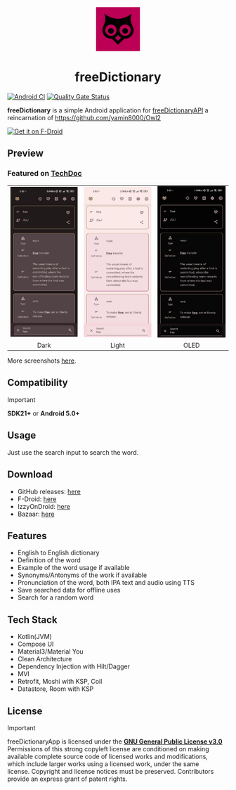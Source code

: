 <div align="center">
<img src="app/src/main/ic_launcher-playstore.png"
    alt="Get it on F-Droid"
    height="100">
<h1>freeDictionary</h1>
</div>

[![Android CI](https://github.com/yamin8000/freeDictionaryApp/actions/workflows/android.yml/badge.svg)](https://github.com/yamin8000/freeDictionaryApp/actions/workflows/android.yml)
[![Quality Gate Status](https://sonarcloud.io/api/project_badges/measure?project=yamin8000_freeDictionaryApp&metric=alert_status)](https://sonarcloud.io/summary/new_code?id=yamin8000_freeDictionaryApp)

**freeDictionary** is a simple Android application
for [freeDictionaryAPI](https://dictionaryapi.dev/) a reincarnation
of https://github.com/yamin8000/Owl2

[<img src="https://fdroid.gitlab.io/artwork/badge/get-it-on.png"
alt="Get it on F-Droid"
height="80">](https://f-droid.org/packages/io.github.yamin8000.owl)

## Preview

### Featured on [TechDoc](https://www.youtube.com/watch?v=vlf0jEFHR74&t=59s)

<table>
<tr>
<td><img src="/fastlane/metadata/android/en-US/images/phoneScreenshots/1.jpg" alt="preview" width="200"/></td>
<td><img src="/fastlane/metadata/android/en-US/images/phoneScreenshots/2.jpg" alt="preview" width="200"/></td>
<td><img src="/fastlane/metadata/android/en-US/images/phoneScreenshots/3.jpg" alt="preview" width="200"/></td>
</tr>
<tr>
<td align="center">Dark</td>
<td align="center">Light</td>
<td align="center">OLED</td>
</tr>
</table>

More screenshots [here](./screenshots).

## Compatibility

> [!important]
> **SDK21+** or **Android 5.0+**

## Usage

Just use the search input to search the word.

## Download

- GitHub releases: [here](https://github.com/yamin8000/freeDictionaryApp/releases)
- F-Droid: [here](https://f-droid.org/packages/io.github.yamin8000.owl)
- IzzyOnDroid: [here](https://apt.izzysoft.de/fdroid/index/apk/io.github.yamin8000.owl)
- Bazaar: [here](https://cafebazaar.ir/app/io.github.yamin8000.owl)

## Features

- English to English dictionary
- Definition of the word
- Example of the word usage if available
- Synonyms/Antonyms of the work if available
- Pronunciation of the word, both IPA text and audio using TTS
- Save searched data for offline uses
- Search for a random word

## Tech Stack

- Kotlin(JVM)
- Compose UI
- Material3/Material You
- Clean Architecture
- Dependency Injection with Hilt/Dagger
- MVI
- Retrofit, Moshi with KSP, Coil
- Datastore, Room with KSP

## License

> [!important]
> freeDictionaryApp is licensed under the **[GNU General Public License v3.0](./LICENSE)**  
> Permissions of this strong copyleft license are conditioned on making  
> available complete source code of licensed works and modifications,  
> which include larger works using a licensed work, under the same  
> license. Copyright and license notices must be preserved. Contributors  
> provide an express grant of patent rights.
